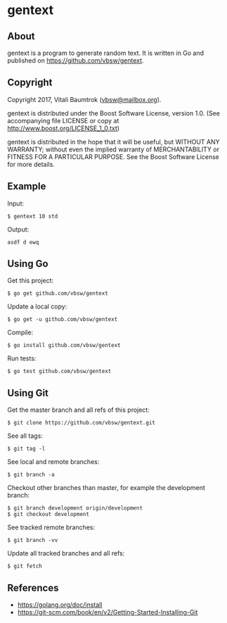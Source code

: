 # gentext



## About

gentext is a program to generate random text. It is written in Go and published on <https://github.com/vbsw/gentext>.



## Copyright

Copyright 2017, Vitali Baumtrok (vbsw@mailbox.org).

gentext is distributed under the Boost Software License, version 1.0. (See accompanying file LICENSE or copy at http://www.boost.org/LICENSE_1_0.txt)

gentext is distributed in the hope that it will be useful, but WITHOUT ANY WARRANTY; without even the implied warranty of MERCHANTABILITY or FITNESS FOR A PARTICULAR PURPOSE. See the Boost Software License for more details.



## Example

Input:

	$ gentext 10 std

Output:

	asdf d ewq



## Using Go

Get this project:

	$ go get github.com/vbsw/gentext

Update a local copy:

	$ go get -u github.com/vbsw/gentext

Compile:

	$ go install github.com/vbsw/gentext

Run tests:

	$ go test github.com/vbsw/gentext



## Using Git

Get the master branch and all refs of this project:

	$ git clone https://github.com/vbsw/gentext.git

See all tags:

	$ git tag -l

See local and remote branches:

	$ git branch -a

Checkout other branches than master, for example the development branch:

	$ git branch development origin/development
	$ git checkout development

See tracked remote branches:

	$ git branch -vv

Update all tracked branches and all refs:

	$ git fetch



## References

- <https://golang.org/doc/install>
- <https://git-scm.com/book/en/v2/Getting-Started-Installing-Git>
